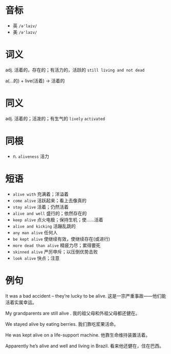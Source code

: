 # 音标

- 英 `/ə'laiv/`
- 美 `/ə'laɪv/`

# 词义

adj. 活着的，存在的；有活力的，活跃的
`still living and not dead`



a(…的) + live(活着) → 活着的

# 同义

adj. 活着的；活泼的；有生气的
`lively` `activated`

# 同根

- n. `aliveness` 活力

# 短语

- `alive with` 充满着；洋溢着
- `come alive` 活跃起来；看上去像真的
- `stay alive` 活着；仍然活着
- `alive and well` 盛行的；依然存在的
- `keep alive` 点火电极；保持生机；使……活着
- `alive and kicking` 活蹦乱跳的
- `any man alive` 任何人
- `be kept alive` 使继续有效，使继续存在(或进行)
- `more dead than alive` 精疲力尽；累得要死
- `skinned alive` 严厉申斥；以压倒优势击败
- `look alive` 快点；注意

# 例句

It was a bad accident – they’re lucky to be alive.
这是一宗严重事故——他们能活着实属幸运。

My grandparents are still alive .
我的祖父母和外祖父母都还健在。

We stayed alive by eating berries.
我们靠吃浆果活命。

He was kept alive on a life-support machine.
他靠生命维持装置活着。

Apparently he’s alive and well and living in Brazil.
看来他还健在，住在巴西。


